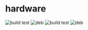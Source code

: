 # hardware
![build test](https://buildbot.hippocampus-robotics.net/plugins/badges/hardware-colcon-amd64.svg?left_text=build%20amd64)
![deb](https://buildbot.hippocampus-robotics.net/plugins/badges/hardware-deb-amd64.svg?left_text=deb%20amd64)
![build test](https://buildbot.hippocampus-robotics.net/plugins/badges/hardware-colcon-arm64.svg?left_text=build%20arm64)
![deb](https://buildbot.hippocampus-robotics.net/plugins/badges/hardware-deb-arm64.svg?left_text=deb%20arm64)

